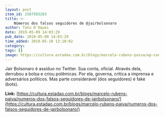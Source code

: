 ```yaml
---
layout: post
item_id: 2587503283
title: >-
    Números dos falsos seguidores de @jairbolsonaro
author: Tatu D'Oquei
date: 2019-05-09 14:03:29
pub_date: 2019-05-09 14:03:29
time_added: 2019-05-10 13:10:02
category: 
tags: []
image: https://cultura.estadao.com.br/blogs/marcelo-rubens-paiva/wp-content/uploads/sites/111/2019/05/D52f6VsW4AAEc3d.jpg
---
```


Jair Bolsonaro é assíduo no Twitter. Sua conta, oficial. Através dela, derrubou a bolsa e criou polêmicas. Por ela, governa, critica a imprensa e adversários políticos. Mas parte considerável (dos seguidores) é fake (bots).

**Link:** [https://cultura.estadao.com.br/blogs/marcelo-rubens-paiva/numeros-dos-falsos-seguidores-de-jairbolsonaro/](https://cultura.estadao.com.br/blogs/marcelo-rubens-paiva/numeros-dos-falsos-seguidores-de-jairbolsonaro/)

